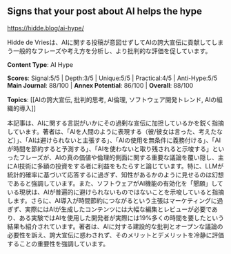 ## Signs that your post about AI helps the hype

https://hidde.blog/ai-hype/

Hidde de Vriesは、AIに関する投稿が意図せずしてAIの誇大宣伝に貢献してしまう一般的なフレーズや考え方を分析し、より批判的な評価を促しています。

**Content Type**: AI Hype

**Scores**: Signal:5/5 | Depth:3/5 | Unique:5/5 | Practical:4/5 | Anti-Hype:5/5
**Main Journal**: 88/100 | **Annex Potential**: 86/100 | **Overall**: 88/100

**Topics**: [[AIの誇大宣伝, 批判的思考, AI倫理, ソフトウェア開発トレンド, AIの組織的導入]]

本記事は、AIに関する言説がいかにその過剰な宣伝に加担しているかを鋭く指摘しています。著者は、「AIを人間のように表現する（彼/彼女は言った、考えたなど）」、「AIは避けられないと主張する」、「AIの使用を無条件に義務付ける」、「AIが時間を節約すると予測する」、「AIを使わないと取り残されると示唆する」といったフレーズが、AIの真の価値や倫理的側面に関する重要な議論を覆い隠し、主にAI技術に多額の投資をする者に利益をもたらすと論じています。特に、LLMが統計的確率に基づいて応答するに過ぎず、知性があるかのように見せるのは幻想であると強調しています。また、ソフトウェアがAI機能の有効化を「懇願」している現状は、AIが普遍的に避けられないものではないことを示唆していると指摘します。さらに、AI導入が時間節約につながるという主張はマーケティングに過ぎず、実際にはAIが生成したコンテンツには大幅な編集とレビューが必要であり、ある実験ではAIを使用した開発者が実際には19%多くの時間を要したという結果も紹介されています。著者は、AIに対する建設的な批判とオープンな議論の必要性を訴え、誇大宣伝に惑わされず、そのメリットとデメリットを冷静に評価することの重要性を強調しています。

